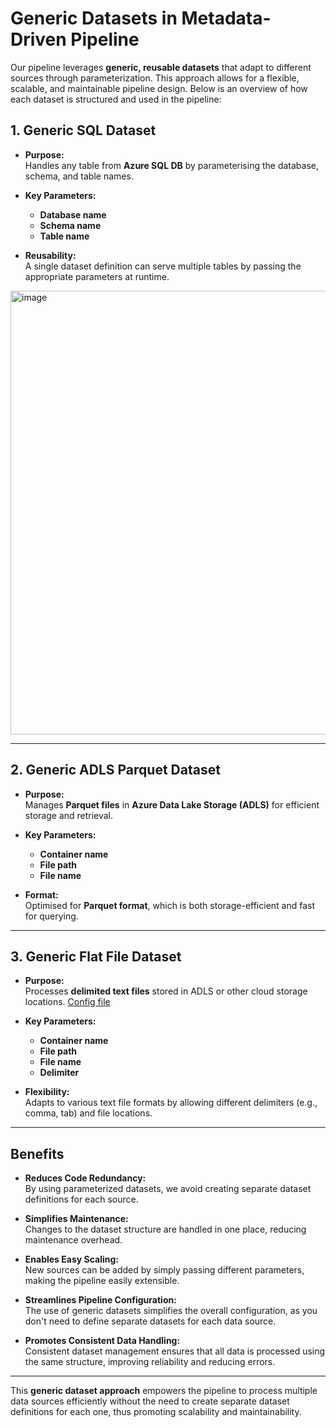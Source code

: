 # Generic Datasets in Metadata-Driven Pipeline

Our pipeline leverages **generic, reusable datasets** that adapt to different sources through parameterization. This approach allows for a flexible, scalable, and maintainable pipeline design. Below is an overview of how each dataset is structured and used in the pipeline:

## **1. Generic SQL Dataset**

- **Purpose:**  
  Handles any table from **Azure SQL DB** by parameterising the database, schema, and table names.

- **Key Parameters:**
  - **Database name**
  - **Schema name**
  - **Table name**

- **Reusability:**  
  A single dataset definition can serve multiple tables by passing the appropriate parameters at runtime.
<img width="710" alt="image" src="https://github.com/user-attachments/assets/60a07c6f-d267-4097-9945-bc735cac1942" />

---

## **2. Generic ADLS Parquet Dataset**

- **Purpose:**  
  Manages **Parquet files** in **Azure Data Lake Storage (ADLS)** for efficient storage and retrieval.

- **Key Parameters:**
  - **Container name**
  - **File path**
  - **File name**

- **Format:**  
  Optimised for **Parquet format**, which is both storage-efficient and fast for querying.

---

## **3. Generic Flat File Dataset** 

- **Purpose:**  
  Processes **delimited text files** stored in ADLS or other cloud storage locations. [Config file](https://github.com/NilooKandi/End-to-End-Azure-Data-Architecture-Healthcare-Revenue-Cycle-Management-/blob/main/Datasets/load_config.csv)

- **Key Parameters:**
  - **Container name**
  - **File path**
  - **File name**
  - **Delimiter**

- **Flexibility:**  
  Adapts to various text file formats by allowing different delimiters (e.g., comma, tab) and file locations.

---

## **Benefits**

- **Reduces Code Redundancy:**  
  By using parameterized datasets, we avoid creating separate dataset definitions for each source.

- **Simplifies Maintenance:**  
  Changes to the dataset structure are handled in one place, reducing maintenance overhead.

- **Enables Easy Scaling:**  
  New sources can be added by simply passing different parameters, making the pipeline easily extensible.

- **Streamlines Pipeline Configuration:**  
  The use of generic datasets simplifies the overall configuration, as you don't need to define separate datasets for each data source.

- **Promotes Consistent Data Handling:**  
  Consistent dataset management ensures that all data is processed using the same structure, improving reliability and reducing errors.

---

This **generic dataset approach** empowers the pipeline to process multiple data sources efficiently without the need to create separate dataset definitions for each one, thus promoting scalability and maintainability.
